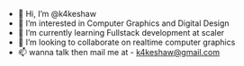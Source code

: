 - 👋 Hi, I’m @k4keshaw
- 👀 I’m interested in Computer Graphics and Digital Design
- 🌱 I’m currently learning Fullstack development at scaler
- 💞️ I’m looking to collaborate on realtime computer graphics
- 📫 wanna talk then mail me at - k4keshaw@gmail.com

<!---
k4keshaw/k4keshaw is a ✨ special ✨ repository because its `README.md` (this file) appears on your GitHub profile.
You can click the Preview link to take a look at your changes.
--->
